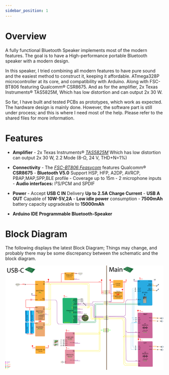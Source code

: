 ```yaml
---
sidebar_position: 1
---
```


# Overview

A fully functional Bluetooth Speaker implements most of the modern features. The goal is to have a High-performance portable Bluetooth speaker with a modern design.

In this speaker, I tried combining all modern features to have pure sound and the easiest method to construct it, keeping it affordable. ATmega328P microcontroller at its core, and compatibility with Arduino. Along with FSC-BT806 featuring Qualcomm® CSR8675. And as for the amplifier, 2x Texas Instruments® TAS5825M, Which has low distortion and can output 2x 30 W.

So far, I have built and tested PCBs as prototypes, which work as expected. The hardware design is mainly done. However, the software part is still under process; and this is where I need most of the help. Please refer to the shared files for more information.

# Features
	
* **Amplifier** - 2x  Texas Instruments® [*TAS5825M*](https://www.ti.com/product/TAS5825M) Which has low distortion can output 2x 30 W, 2.2 Mode (8-Ω, 24 V, THD+N=1%)
* **Connectivity** - The [*FSC-BT806 Feasycom*](https://github.com/Mala2/FSC-BT806) features
 Qualcomm® **CSR8675** - **Bluetooth V5.0** Support HSP, HFP, A2DP, AVRCP, PBAP,MAP,SPP,BLE profile - Coverage up to 15m - 2 microphone inputs - **Audio interfaces:** I²S/PCM and SPDIF

* **Power** - Accept **USB C IN** Delivery **Up to 2.5A  Charge Current**  - **USB A OUT** Capable of **10W-5V,2A** - **Low idle power** consumption - **7500mAh** battery capacity upgradeable to **15000mAh**

* **Arduino IDE Programmable Bluetooth-Speaker**


# Block Diagram

The following displays the latest Block Diagram; Things may change, and probably there may be some discrepancy between the schematic and the block diagram.

![lock Diagram](../static/img/BD.png)